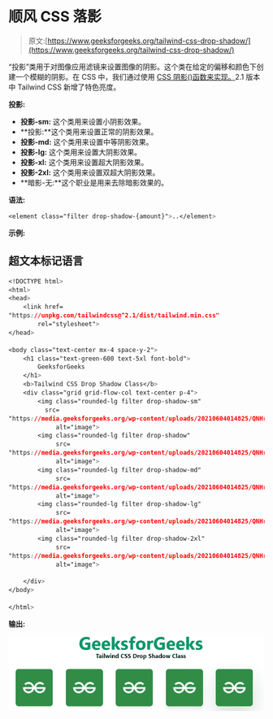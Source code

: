 # 顺风 CSS 落影

> 原文:[https://www.geeksforgeeks.org/tailwind-css-drop-shadow/](https://www.geeksforgeeks.org/tailwind-css-drop-shadow/)

“投影”类用于对图像应用滤镜来设置图像的阴影。这个类在给定的偏移和颜色下创建一个模糊的阴影。在 CSS 中，我们通过使用 [CSS 阴影()函数来实现。](https://www.geeksforgeeks.org/css-drop-shadow-function/)2.1 版本中 Tailwind CSS 新增了特色亮度。

**投影:**

*   **投影-sm:** 这个类用来设置小阴影效果。
*   **投影:**这个类用来设置正常的阴影效果。
*   **投影-md:** 这个类用来设置中等阴影效果。
*   **投影-lg:** 这个类用来设置大阴影效果。
*   **投影-xl:** 这个类用来设置超大阴影效果。
*   **投影-2xl:** 这个类用来设置双超大阴影效果。
*   **暗影-无:**这个职业是用来去除暗影效果的。

**语法:**

```css
<element class="filter drop-shadow-{amount}">..</element>
```

**示例:**

## 超文本标记语言

```css
<!DOCTYPE html>
<html>
<head>
    <link href=
"https://unpkg.com/tailwindcss@^2.1/dist/tailwind.min.css"
        rel="stylesheet">
</head>

<body class="text-center mx-4 space-y-2">
    <h1 class="text-green-600 text-5xl font-bold">
        GeeksforGeeks
    </h1>
    <b>Tailwind CSS Drop Shadow Class</b>
    <div class="grid grid-flow-col text-center p-4">
        <img class="rounded-lg filter drop-shadow-sm" 
          src=
"https://media.geeksforgeeks.org/wp-content/uploads/20210604014825/QNHrwL2q-100x100.jpg" 
             alt="image">
        <img class="rounded-lg filter drop-shadow" 
             src=
"https://media.geeksforgeeks.org/wp-content/uploads/20210604014825/QNHrwL2q-100x100.jpg" 
             alt="image">
        <img class="rounded-lg filter drop-shadow-md" 
             src=
"https://media.geeksforgeeks.org/wp-content/uploads/20210604014825/QNHrwL2q-100x100.jpg" 
             alt="image">
        <img class="rounded-lg filter drop-shadow-lg" 
             src=
"https://media.geeksforgeeks.org/wp-content/uploads/20210604014825/QNHrwL2q-100x100.jpg" 
             alt="image">
        <img class="rounded-lg filter drop-shadow-2xl" 
             src=
"https://media.geeksforgeeks.org/wp-content/uploads/20210604014825/QNHrwL2q-100x100.jpg" 
             alt="image">

    </div>
</body>

</html>
```

**输出:**

![](img/213c9099f5c36f5250f0979bf28030ec.png)